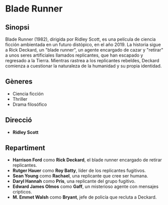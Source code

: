 # Blade Runner

## Sinopsi
Blade Runner (1982), dirigida por Ridley Scott, es una película de ciencia ficción ambientada en un futuro distópico, en el año 2019. La historia sigue a Rick Deckard, un "blade runner", un agente encargado de cazar y "retirar" a unos seres artificiales llamados replicantes, que han escapado y regresado a la Tierra. Mientras rastrea a los replicantes rebeldes, Deckard comienza a cuestionar la naturaleza de la humanidad y su propia identidad.

## Gèneres
- Ciencia ficción
- Thriller
- Drama filosófico

## Direcció
- **Ridley Scott** 

## Repartiment
- **Harrison Ford** como **Rick Deckard**, el blade runner encargado de retirar replicantes.
- **Rutger Hauer** como **Roy Batty**, líder de los replicantes fugitivos.
- **Sean Young** como **Rachael**, una replicante que cree ser humana.
- **Daryl Hannah** como **Pris**, una replicante del grupo fugitivo.
- **Edward James Olmos** como **Gaff**, un misterioso agente con mensajes crípticos.
- **M. Emmet Walsh** como **Bryant**, jefe de policía que recluta a Deckard.
